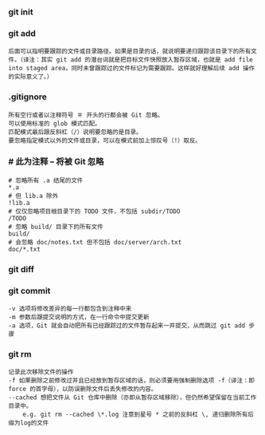 ### git init

### git add 
    后面可以指明要跟踪的文件或目录路径。如果是目录的话，就说明要递归跟踪该目录下的所有文件。（译注：其实 git add 的潜台词就是把目标文件快照放入暂存区域，也就是 add file into staged area，同时未曾跟踪过的文件标记为需要跟踪。这样就好理解后续 add 操作的实际意义了。）

### .gitignore
    所有空行或者以注释符号 ＃ 开头的行都会被 Git 忽略。
    可以使用标准的 glob 模式匹配。
    匹配模式最后跟反斜杠（/）说明要忽略的是目录。
    要忽略指定模式以外的文件或目录，可以在模式前加上惊叹号（!）取反。

### # 此为注释 – 将被 Git 忽略
    # 忽略所有 .a 结尾的文件
    *.a
    # 但 lib.a 除外
    !lib.a
    # 仅仅忽略项目根目录下的 TODO 文件，不包括 subdir/TODO
    /TODO
    # 忽略 build/ 目录下的所有文件
    build/
    # 会忽略 doc/notes.txt 但不包括 doc/server/arch.txt
    doc/*.txt

### git diff

### git commit
    -v 选项将修改差异的每一行都包含到注释中来
	-m 参数后跟提交说明的方式，在一行命令中提交更新
	-a 选项，Git 就会自动把所有已经跟踪过的文件暂存起来一并提交，从而跳过 git add 步骤

### git rm
    记录此次移除文件的操作	
	-f 如果删除之前修改过并且已经放到暂存区域的话，则必须要用强制删除选项 -f（译注：即 force 的首字母），以防误删除文件后丢失修改的内容。	
	--cached 想把文件从 Git 仓库中删除（亦即从暂存区域移除），但仍然希望保留在当前工作目录中。
		e.g. git rm --cached \*.log 注意到星号 * 之前的反斜杠 \, 递归删除所有后缀为log的文件

